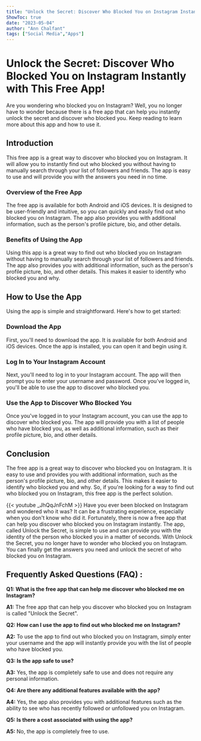 ```yaml
---
title: "Unlock the Secret: Discover Who Blocked You on Instagram Instantly with This Free App!"
ShowToc: true 
date: "2023-05-04"
author: "Ann Chalfant" 
tags: ["Social Media","Apps"]
---
```

# Unlock the Secret: Discover Who Blocked You on Instagram Instantly with This Free App!

Are you wondering who blocked you on Instagram? Well, you no longer have to wonder because there is a free app that can help you instantly unlock the secret and discover who blocked you. Keep reading to learn more about this app and how to use it.

## Introduction

This free app is a great way to discover who blocked you on Instagram. It will allow you to instantly find out who blocked you without having to manually search through your list of followers and friends. The app is easy to use and will provide you with the answers you need in no time.

### Overview of the Free App

The free app is available for both Android and iOS devices. It is designed to be user-friendly and intuitive, so you can quickly and easily find out who blocked you on Instagram. The app also provides you with additional information, such as the person's profile picture, bio, and other details.

### Benefits of Using the App

Using this app is a great way to find out who blocked you on Instagram without having to manually search through your list of followers and friends. The app also provides you with additional information, such as the person's profile picture, bio, and other details. This makes it easier to identify who blocked you and why.

## How to Use the App

Using the app is simple and straightforward. Here's how to get started:

### Download the App

First, you'll need to download the app. It is available for both Android and iOS devices. Once the app is installed, you can open it and begin using it.

### Log In to Your Instagram Account

Next, you'll need to log in to your Instagram account. The app will then prompt you to enter your username and password. Once you've logged in, you'll be able to use the app to discover who blocked you.

### Use the App to Discover Who Blocked You

Once you've logged in to your Instagram account, you can use the app to discover who blocked you. The app will provide you with a list of people who have blocked you, as well as additional information, such as their profile picture, bio, and other details.

## Conclusion

The free app is a great way to discover who blocked you on Instagram. It is easy to use and provides you with additional information, such as the person's profile picture, bio, and other details. This makes it easier to identify who blocked you and why. So, if you're looking for a way to find out who blocked you on Instagram, this free app is the perfect solution.

{{< youtube _JhQqJnFchM >}} 
Have you ever been blocked on Instagram and wondered who it was? It can be a frustrating experience, especially when you don't know who did it. Fortunately, there is now a free app that can help you discover who blocked you on Instagram instantly. The app, called Unlock the Secret, is simple to use and can provide you with the identity of the person who blocked you in a matter of seconds. With Unlock the Secret, you no longer have to wonder who blocked you on Instagram. You can finally get the answers you need and unlock the secret of who blocked you on Instagram.

## Frequently Asked Questions (FAQ) :
**Q1: What is the free app that can help me discover who blocked me on Instagram?**

**A1:** The free app that can help you discover who blocked you on Instagram is called "Unlock the Secret".

**Q2: How can I use the app to find out who blocked me on Instagram?**

**A2:** To use the app to find out who blocked you on Instagram, simply enter your username and the app will instantly provide you with the list of people who have blocked you.

**Q3: Is the app safe to use?**

**A3:** Yes, the app is completely safe to use and does not require any personal information.

**Q4: Are there any additional features available with the app?**

**A4:** Yes, the app also provides you with additional features such as the ability to see who has recently followed or unfollowed you on Instagram.

**Q5: Is there a cost associated with using the app?**

**A5:** No, the app is completely free to use.


